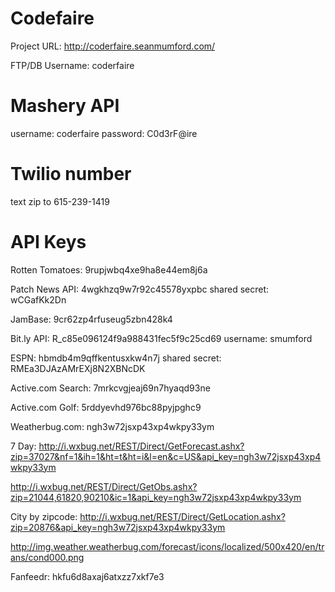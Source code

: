 Codefaire
=========
Project URL:
http://coderfaire.seanmumford.com/

FTP/DB Username:
coderfaire

Mashery API
==============
username: coderfaire
password: C0d3rF@ire

Twilio number
============
text zip to 615-239-1419

API Keys
============
Rotten Tomatoes: 9rupjwbq4xe9ha8e44em8j6a

Patch News API: 4wgkhzq9w7r92c45578yxpbc  shared secret: wCGafKk2Dn

JamBase: 9cr62zp4rfuseug5zbn428k4

Bit.ly API: R_c85e096124f9a988431fec5f9c25cd69 username: smumford

ESPN: hbmdb4m9qffkentusxkw4n7j shared secret: RMEa3DJAzAMrEXj8N2XBNcDK

Active.com Search: 7mrkcvgjeaj69n7hyaqd93ne

Active.com Golf: 5rddyevhd976bc88pyjpghc9

Weatherbug.com: ngh3w72jsxp43xp4wkpy33ym

7 Day: http://i.wxbug.net/REST/Direct/GetForecast.ashx?zip=37027&nf=1&ih=1&ht=t&ht=i&l=en&c=US&api_key=ngh3w72jsxp43xp4wkpy33ym

http://i.wxbug.net/REST/Direct/GetObs.ashx?zip=21044,61820,90210&ic=1&api_key=ngh3w72jsxp43xp4wkpy33ym

City by zipcode: http://i.wxbug.net/REST/Direct/GetLocation.ashx?zip=20876&api_key=ngh3w72jsxp43xp4wkpy33ym


http://img.weather.weatherbug.com/forecast/icons/localized/500x420/en/trans/cond000.png

Fanfeedr: hkfu6d8axaj6atxzz7xkf7e3